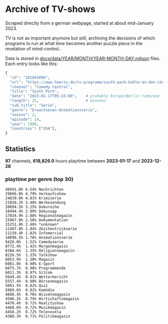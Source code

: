 # Archive of TV-shows

Scraped directly from a german webpage, started at about mid-January 2023.

TV is not as important anymore but still, archiving the decisions of which programs to run at what time
becomes another puzzle piece in the revelation of mind-control.. 

Data is stored in [docs/data/YEAR/MONTH/YEAR-MONTH-DAY.ndjson](docs/data/) files. 
Each entry looks like this:

```python
{
  "id": "181043890", 
  "url": "https://www.hoerzu.de/tv-programm/south-park-kohle-an-den-chefkoch/bid_181043890/", 
  "channel": "Comedy Central", 
  "title": "South Park", 
  "date": "2023-01-17T05:15:00",    # probably Europe/Berlin timezone 
  "length": 25,                     # minutes 
  "sub_title": "Serie", 
  "genre": "Erwachsenen-Animationsserie", 
  "season": 2, 
  "episode": 14, 
  "year": 1998, 
  "countries": ["USA"],
}
```

## Statistics

**97** channels, **618,826.0** hours playtime between **2023-01-17** and **2023-12-28**


### playtime per genre (top 30)

    40491.8h 6.54% Nachrichten
    29666.8h 4.79% Verkaufsshow
    24839.0h 4.01% Krimiserie
    21026.2h 3.40% Werbesendung
    20094.5h 3.25% Dokureihe
    18494.4h 2.99% Dokusoap
    17834.9h 2.88% Regionalmagazin
    15987.0h 2.58% Dokumentation
    15251.8h 2.46% *unknown*
    11407.0h 1.84% Zeichentrickserie
    11239.4h 1.82% Infomercial
    10896.5h 1.76% Animationsserie
    9426.0h  1.52% Comedyserie
    8772.4h  1.42% Morgenmagazin
    8384.6h  1.35% Religionsmagazin
    8226.5h  1.33% Talkshow
    8053.9h  1.30% Magazin
    6081.8h  0.98% E-Sport
    6075.7h  0.98% Programmende
    6011.3h  0.97% Sitcom
    5649.4h  0.91% Wetterbericht
    5557.4h  0.90% Börsenmagazin
    5091.5h  0.82% Quiz
    5089.6h  0.82% Komödie
    4688.4h  0.76% Wissensmagazin
    4586.2h  0.74% Wirtschaftsmagazin
    4470.4h  0.72% Realityshow
    4460.6h  0.72% Musikmagazin
    4458.2h  0.72% Telenovela
    4380.3h  0.71% Politikmagazin
